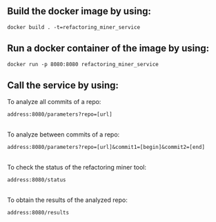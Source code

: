 ## Build the docker image by using:

    docker build . -t=refactoring_miner_service

## Run a docker container of the image by using:

    docker run -p 8080:8080 refactoring_miner_service

  

## Call the service by using:
To analyze all commits of a repo:

    address:8080/parameters?repo=[url]
   <br>
To analyze between commits of a repo:

    address:8080/parameters?repo=[url]&commit1=[begin]&commit2=[end]
   <br>
To check the status of the refactoring miner tool:

    address:8080/status
   <br>
To obtain the results of the analyzed repo:

    address:8080/results
   <br>

